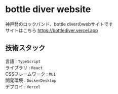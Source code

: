 # bottle diver website
神戸発のロックバンド、bottle diverのwebサイトです  
サイトはこちら https://bottlediver.vercel.app
## 技術スタック
言語 : `TypeScript`  
ライブラリ : `React`  
CSSフレームワーク : `MUI`  
開発環境 : `DockerDesktop`  
デプロイ : `Vercel`